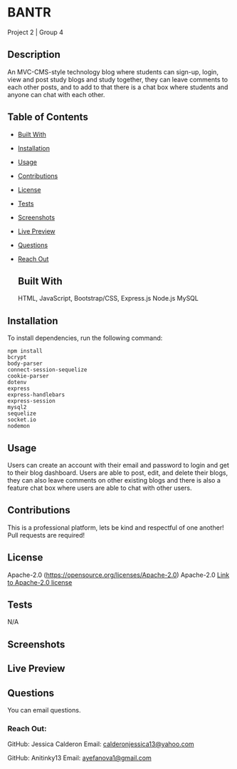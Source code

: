 # BANTR

Project 2 | Group 4

## Description

An MVC-CMS-style technology blog where students can sign-up, login, view and post study blogs and study together, they can leave comments to each other posts, and to add to that there is a chat box where students and anyone can chat with each other.

## Table of Contents

- [Built With](#builtwith)
- [Installation](#installation)
- [Usage](#usage)
- [Contributions](#Contributions)
- [License](#license)
- [Tests](#tests)
- [Screenshots](#screenshots)
- [Live Preview](#livepreview)
- [Questions](#questions)
- [Reach Out](#reachout)

  ## Built With

  HTML,
  JavaScript,
  Bootstrap/CSS,
  Express.js
  Node.js
  MySQL

## Installation

To install dependencies, run the following command:

```
npm install
bcrypt
body-parser
connect-session-sequelize
cookie-parser
dotenv
express
express-handlebars
express-session
mysql2
sequelize
socket.io
nodemon
```

## Usage

Users can create an account with their email and password to login and get to their blog dashboard.
Users are able to post, edit, and delete their blogs, they can also leave comments on other existing blogs and there is also a feature chat box where users are able to chat with other users.

## Contributions

This is a professional platform, lets be kind and respectful of one another!
Pull requests are required!

## License

Apache-2.0
(https://opensource.org/licenses/Apache-2.0)
Apache-2.0
[Link to Apache-2.0 license](https://opensource.org/licenses/Apache-2.0)

## Tests

N/A

## Screenshots

## Live Preview

## Questions

You can email questions.

### Reach Out:

GitHub: Jessica Calderon
Email: calderonjessica13@yahoo.com

GitHub: Anitinky13
Email: ayefanova1@gmail.com
